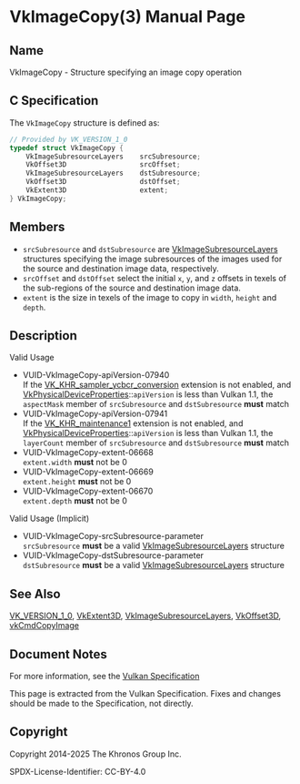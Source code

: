 # VkImageCopy(3) Manual Page

## Name

VkImageCopy - Structure specifying an image copy operation



## [](#_c_specification)C Specification

The `VkImageCopy` structure is defined as:

```c++
// Provided by VK_VERSION_1_0
typedef struct VkImageCopy {
    VkImageSubresourceLayers    srcSubresource;
    VkOffset3D                  srcOffset;
    VkImageSubresourceLayers    dstSubresource;
    VkOffset3D                  dstOffset;
    VkExtent3D                  extent;
} VkImageCopy;
```

## [](#_members)Members

- `srcSubresource` and `dstSubresource` are [VkImageSubresourceLayers](https://registry.khronos.org/vulkan/specs/latest/man/html/VkImageSubresourceLayers.html) structures specifying the image subresources of the images used for the source and destination image data, respectively.
- `srcOffset` and `dstOffset` select the initial `x`, `y`, and `z` offsets in texels of the sub-regions of the source and destination image data.
- `extent` is the size in texels of the image to copy in `width`, `height` and `depth`.

## [](#_description)Description

Valid Usage

- [](#VUID-VkImageCopy-apiVersion-07940)VUID-VkImageCopy-apiVersion-07940  
  If the [VK\_KHR\_sampler\_ycbcr\_conversion](https://registry.khronos.org/vulkan/specs/latest/man/html/VK_KHR_sampler_ycbcr_conversion.html) extension is not enabled, and [VkPhysicalDeviceProperties](https://registry.khronos.org/vulkan/specs/latest/man/html/VkPhysicalDeviceProperties.html)::`apiVersion` is less than Vulkan 1.1, the `aspectMask` member of `srcSubresource` and `dstSubresource` **must** match
- [](#VUID-VkImageCopy-apiVersion-07941)VUID-VkImageCopy-apiVersion-07941  
  If the [VK\_KHR\_maintenance1](https://registry.khronos.org/vulkan/specs/latest/man/html/VK_KHR_maintenance1.html) extension is not enabled, and [VkPhysicalDeviceProperties](https://registry.khronos.org/vulkan/specs/latest/man/html/VkPhysicalDeviceProperties.html)::`apiVersion` is less than Vulkan 1.1, the `layerCount` member of `srcSubresource` and `dstSubresource` **must** match
- [](#VUID-VkImageCopy-extent-06668)VUID-VkImageCopy-extent-06668  
  `extent.width` **must** not be 0
- [](#VUID-VkImageCopy-extent-06669)VUID-VkImageCopy-extent-06669  
  `extent.height` **must** not be 0
- [](#VUID-VkImageCopy-extent-06670)VUID-VkImageCopy-extent-06670  
  `extent.depth` **must** not be 0

Valid Usage (Implicit)

- [](#VUID-VkImageCopy-srcSubresource-parameter)VUID-VkImageCopy-srcSubresource-parameter  
  `srcSubresource` **must** be a valid [VkImageSubresourceLayers](https://registry.khronos.org/vulkan/specs/latest/man/html/VkImageSubresourceLayers.html) structure
- [](#VUID-VkImageCopy-dstSubresource-parameter)VUID-VkImageCopy-dstSubresource-parameter  
  `dstSubresource` **must** be a valid [VkImageSubresourceLayers](https://registry.khronos.org/vulkan/specs/latest/man/html/VkImageSubresourceLayers.html) structure

## [](#_see_also)See Also

[VK\_VERSION\_1\_0](https://registry.khronos.org/vulkan/specs/latest/man/html/VK_VERSION_1_0.html), [VkExtent3D](https://registry.khronos.org/vulkan/specs/latest/man/html/VkExtent3D.html), [VkImageSubresourceLayers](https://registry.khronos.org/vulkan/specs/latest/man/html/VkImageSubresourceLayers.html), [VkOffset3D](https://registry.khronos.org/vulkan/specs/latest/man/html/VkOffset3D.html), [vkCmdCopyImage](https://registry.khronos.org/vulkan/specs/latest/man/html/vkCmdCopyImage.html)

## [](#_document_notes)Document Notes

For more information, see the [Vulkan Specification](https://registry.khronos.org/vulkan/specs/latest/html/vkspec.html#VkImageCopy)

This page is extracted from the Vulkan Specification. Fixes and changes should be made to the Specification, not directly.

## [](#_copyright)Copyright

Copyright 2014-2025 The Khronos Group Inc.

SPDX-License-Identifier: CC-BY-4.0